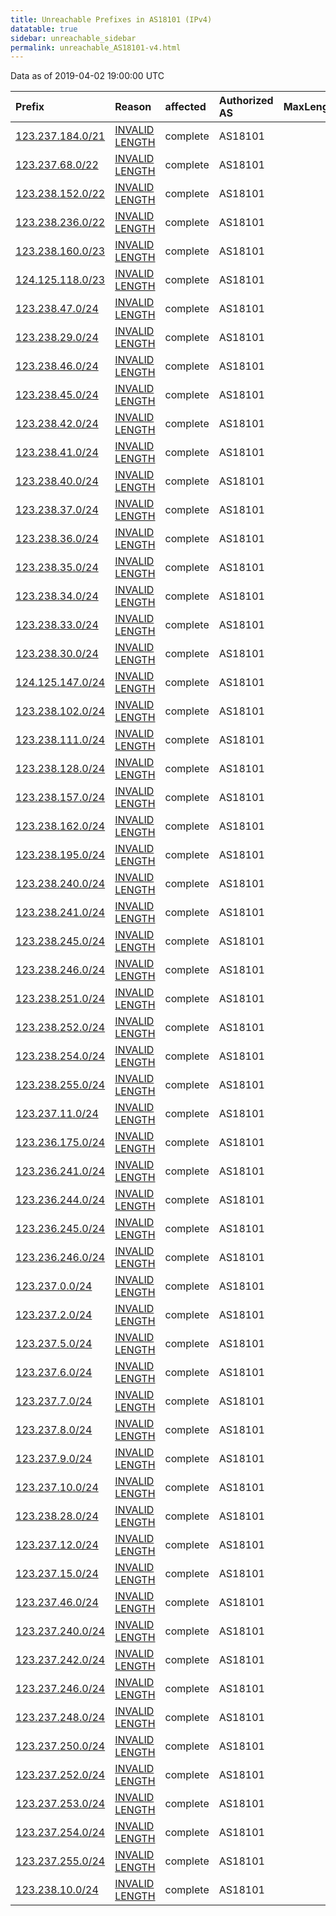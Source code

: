 ```yaml
---
title: Unreachable Prefixes in AS18101 (IPv4)
datatable: true
sidebar: unreachable_sidebar
permalink: unreachable_AS18101-v4.html
---
```


Data as of 2019-04-02 19:00:00 UTC


<div class="datatable-begin"></div>

| Prefix                                                     | Reason                                                                                                     | affected   | Authorized AS   |   MaxLength | Anchor                                       |   unreachable /24s |
|:-----------------------------------------------------------|:-----------------------------------------------------------------------------------------------------------|:-----------|:----------------|------------:|:---------------------------------------------|-------------------:|
| [123.237.184.0/21](https://stat.ripe.net/123.237.184.0/21) | [INVALID LENGTH](https://rpki-validator.ripe.net/announcement-preview?asn=AS18101&prefix=123.237.184.0/21) | complete   | AS18101         |          14 | [APNIC](unreachable_APNIC_RPKI_Root-v4.html) |                  8 |
| [123.237.68.0/22](https://stat.ripe.net/123.237.68.0/22)   | [INVALID LENGTH](https://rpki-validator.ripe.net/announcement-preview?asn=AS18101&prefix=123.237.68.0/22)  | complete   | AS18101         |          14 | [APNIC](unreachable_APNIC_RPKI_Root-v4.html) |                  4 |
| [123.238.152.0/22](https://stat.ripe.net/123.238.152.0/22) | [INVALID LENGTH](https://rpki-validator.ripe.net/announcement-preview?asn=AS18101&prefix=123.238.152.0/22) | complete   | AS18101         |          14 | [APNIC](unreachable_APNIC_RPKI_Root-v4.html) |                  4 |
| [123.238.236.0/22](https://stat.ripe.net/123.238.236.0/22) | [INVALID LENGTH](https://rpki-validator.ripe.net/announcement-preview?asn=AS18101&prefix=123.238.236.0/22) | complete   | AS18101         |          14 | [APNIC](unreachable_APNIC_RPKI_Root-v4.html) |                  4 |
| [123.238.160.0/23](https://stat.ripe.net/123.238.160.0/23) | [INVALID LENGTH](https://rpki-validator.ripe.net/announcement-preview?asn=AS18101&prefix=123.238.160.0/23) | complete   | AS18101         |          14 | [APNIC](unreachable_APNIC_RPKI_Root-v4.html) |                  2 |
| [124.125.118.0/23](https://stat.ripe.net/124.125.118.0/23) | [INVALID LENGTH](https://rpki-validator.ripe.net/announcement-preview?asn=AS18101&prefix=124.125.118.0/23) | complete   | AS18101         |          16 | [APNIC](unreachable_APNIC_RPKI_Root-v4.html) |                  2 |
| [123.238.47.0/24](https://stat.ripe.net/123.238.47.0/24)   | [INVALID LENGTH](https://rpki-validator.ripe.net/announcement-preview?asn=AS18101&prefix=123.238.47.0/24)  | complete   | AS18101         |          14 | [APNIC](unreachable_APNIC_RPKI_Root-v4.html) |                  1 |
| [123.238.29.0/24](https://stat.ripe.net/123.238.29.0/24)   | [INVALID LENGTH](https://rpki-validator.ripe.net/announcement-preview?asn=AS18101&prefix=123.238.29.0/24)  | complete   | AS18101         |          14 | [APNIC](unreachable_APNIC_RPKI_Root-v4.html) |                  1 |
| [123.238.46.0/24](https://stat.ripe.net/123.238.46.0/24)   | [INVALID LENGTH](https://rpki-validator.ripe.net/announcement-preview?asn=AS18101&prefix=123.238.46.0/24)  | complete   | AS18101         |          14 | [APNIC](unreachable_APNIC_RPKI_Root-v4.html) |                  1 |
| [123.238.45.0/24](https://stat.ripe.net/123.238.45.0/24)   | [INVALID LENGTH](https://rpki-validator.ripe.net/announcement-preview?asn=AS18101&prefix=123.238.45.0/24)  | complete   | AS18101         |          14 | [APNIC](unreachable_APNIC_RPKI_Root-v4.html) |                  1 |
| [123.238.42.0/24](https://stat.ripe.net/123.238.42.0/24)   | [INVALID LENGTH](https://rpki-validator.ripe.net/announcement-preview?asn=AS18101&prefix=123.238.42.0/24)  | complete   | AS18101         |          14 | [APNIC](unreachable_APNIC_RPKI_Root-v4.html) |                  1 |
| [123.238.41.0/24](https://stat.ripe.net/123.238.41.0/24)   | [INVALID LENGTH](https://rpki-validator.ripe.net/announcement-preview?asn=AS18101&prefix=123.238.41.0/24)  | complete   | AS18101         |          14 | [APNIC](unreachable_APNIC_RPKI_Root-v4.html) |                  1 |
| [123.238.40.0/24](https://stat.ripe.net/123.238.40.0/24)   | [INVALID LENGTH](https://rpki-validator.ripe.net/announcement-preview?asn=AS18101&prefix=123.238.40.0/24)  | complete   | AS18101         |          14 | [APNIC](unreachable_APNIC_RPKI_Root-v4.html) |                  1 |
| [123.238.37.0/24](https://stat.ripe.net/123.238.37.0/24)   | [INVALID LENGTH](https://rpki-validator.ripe.net/announcement-preview?asn=AS18101&prefix=123.238.37.0/24)  | complete   | AS18101         |          14 | [APNIC](unreachable_APNIC_RPKI_Root-v4.html) |                  1 |
| [123.238.36.0/24](https://stat.ripe.net/123.238.36.0/24)   | [INVALID LENGTH](https://rpki-validator.ripe.net/announcement-preview?asn=AS18101&prefix=123.238.36.0/24)  | complete   | AS18101         |          14 | [APNIC](unreachable_APNIC_RPKI_Root-v4.html) |                  1 |
| [123.238.35.0/24](https://stat.ripe.net/123.238.35.0/24)   | [INVALID LENGTH](https://rpki-validator.ripe.net/announcement-preview?asn=AS18101&prefix=123.238.35.0/24)  | complete   | AS18101         |          14 | [APNIC](unreachable_APNIC_RPKI_Root-v4.html) |                  1 |
| [123.238.34.0/24](https://stat.ripe.net/123.238.34.0/24)   | [INVALID LENGTH](https://rpki-validator.ripe.net/announcement-preview?asn=AS18101&prefix=123.238.34.0/24)  | complete   | AS18101         |          14 | [APNIC](unreachable_APNIC_RPKI_Root-v4.html) |                  1 |
| [123.238.33.0/24](https://stat.ripe.net/123.238.33.0/24)   | [INVALID LENGTH](https://rpki-validator.ripe.net/announcement-preview?asn=AS18101&prefix=123.238.33.0/24)  | complete   | AS18101         |          14 | [APNIC](unreachable_APNIC_RPKI_Root-v4.html) |                  1 |
| [123.238.30.0/24](https://stat.ripe.net/123.238.30.0/24)   | [INVALID LENGTH](https://rpki-validator.ripe.net/announcement-preview?asn=AS18101&prefix=123.238.30.0/24)  | complete   | AS18101         |          14 | [APNIC](unreachable_APNIC_RPKI_Root-v4.html) |                  1 |
| [124.125.147.0/24](https://stat.ripe.net/124.125.147.0/24) | [INVALID LENGTH](https://rpki-validator.ripe.net/announcement-preview?asn=AS18101&prefix=124.125.147.0/24) | complete   | AS18101         |          16 | [APNIC](unreachable_APNIC_RPKI_Root-v4.html) |                  1 |
| [123.238.102.0/24](https://stat.ripe.net/123.238.102.0/24) | [INVALID LENGTH](https://rpki-validator.ripe.net/announcement-preview?asn=AS18101&prefix=123.238.102.0/24) | complete   | AS18101         |          14 | [APNIC](unreachable_APNIC_RPKI_Root-v4.html) |                  1 |
| [123.238.111.0/24](https://stat.ripe.net/123.238.111.0/24) | [INVALID LENGTH](https://rpki-validator.ripe.net/announcement-preview?asn=AS18101&prefix=123.238.111.0/24) | complete   | AS18101         |          14 | [APNIC](unreachable_APNIC_RPKI_Root-v4.html) |                  1 |
| [123.238.128.0/24](https://stat.ripe.net/123.238.128.0/24) | [INVALID LENGTH](https://rpki-validator.ripe.net/announcement-preview?asn=AS18101&prefix=123.238.128.0/24) | complete   | AS18101         |          14 | [APNIC](unreachable_APNIC_RPKI_Root-v4.html) |                  1 |
| [123.238.157.0/24](https://stat.ripe.net/123.238.157.0/24) | [INVALID LENGTH](https://rpki-validator.ripe.net/announcement-preview?asn=AS18101&prefix=123.238.157.0/24) | complete   | AS18101         |          14 | [APNIC](unreachable_APNIC_RPKI_Root-v4.html) |                  1 |
| [123.238.162.0/24](https://stat.ripe.net/123.238.162.0/24) | [INVALID LENGTH](https://rpki-validator.ripe.net/announcement-preview?asn=AS18101&prefix=123.238.162.0/24) | complete   | AS18101         |          14 | [APNIC](unreachable_APNIC_RPKI_Root-v4.html) |                  1 |
| [123.238.195.0/24](https://stat.ripe.net/123.238.195.0/24) | [INVALID LENGTH](https://rpki-validator.ripe.net/announcement-preview?asn=AS18101&prefix=123.238.195.0/24) | complete   | AS18101         |          14 | [APNIC](unreachable_APNIC_RPKI_Root-v4.html) |                  1 |
| [123.238.240.0/24](https://stat.ripe.net/123.238.240.0/24) | [INVALID LENGTH](https://rpki-validator.ripe.net/announcement-preview?asn=AS18101&prefix=123.238.240.0/24) | complete   | AS18101         |          14 | [APNIC](unreachable_APNIC_RPKI_Root-v4.html) |                  1 |
| [123.238.241.0/24](https://stat.ripe.net/123.238.241.0/24) | [INVALID LENGTH](https://rpki-validator.ripe.net/announcement-preview?asn=AS18101&prefix=123.238.241.0/24) | complete   | AS18101         |          14 | [APNIC](unreachable_APNIC_RPKI_Root-v4.html) |                  1 |
| [123.238.245.0/24](https://stat.ripe.net/123.238.245.0/24) | [INVALID LENGTH](https://rpki-validator.ripe.net/announcement-preview?asn=AS18101&prefix=123.238.245.0/24) | complete   | AS18101         |          14 | [APNIC](unreachable_APNIC_RPKI_Root-v4.html) |                  1 |
| [123.238.246.0/24](https://stat.ripe.net/123.238.246.0/24) | [INVALID LENGTH](https://rpki-validator.ripe.net/announcement-preview?asn=AS18101&prefix=123.238.246.0/24) | complete   | AS18101         |          14 | [APNIC](unreachable_APNIC_RPKI_Root-v4.html) |                  1 |
| [123.238.251.0/24](https://stat.ripe.net/123.238.251.0/24) | [INVALID LENGTH](https://rpki-validator.ripe.net/announcement-preview?asn=AS18101&prefix=123.238.251.0/24) | complete   | AS18101         |          14 | [APNIC](unreachable_APNIC_RPKI_Root-v4.html) |                  1 |
| [123.238.252.0/24](https://stat.ripe.net/123.238.252.0/24) | [INVALID LENGTH](https://rpki-validator.ripe.net/announcement-preview?asn=AS18101&prefix=123.238.252.0/24) | complete   | AS18101         |          14 | [APNIC](unreachable_APNIC_RPKI_Root-v4.html) |                  1 |
| [123.238.254.0/24](https://stat.ripe.net/123.238.254.0/24) | [INVALID LENGTH](https://rpki-validator.ripe.net/announcement-preview?asn=AS18101&prefix=123.238.254.0/24) | complete   | AS18101         |          14 | [APNIC](unreachable_APNIC_RPKI_Root-v4.html) |                  1 |
| [123.238.255.0/24](https://stat.ripe.net/123.238.255.0/24) | [INVALID LENGTH](https://rpki-validator.ripe.net/announcement-preview?asn=AS18101&prefix=123.238.255.0/24) | complete   | AS18101         |          14 | [APNIC](unreachable_APNIC_RPKI_Root-v4.html) |                  1 |
| [123.237.11.0/24](https://stat.ripe.net/123.237.11.0/24)   | [INVALID LENGTH](https://rpki-validator.ripe.net/announcement-preview?asn=AS18101&prefix=123.237.11.0/24)  | complete   | AS18101         |          14 | [APNIC](unreachable_APNIC_RPKI_Root-v4.html) |                  1 |
| [123.236.175.0/24](https://stat.ripe.net/123.236.175.0/24) | [INVALID LENGTH](https://rpki-validator.ripe.net/announcement-preview?asn=AS18101&prefix=123.236.175.0/24) | complete   | AS18101         |          14 | [APNIC](unreachable_APNIC_RPKI_Root-v4.html) |                  1 |
| [123.236.241.0/24](https://stat.ripe.net/123.236.241.0/24) | [INVALID LENGTH](https://rpki-validator.ripe.net/announcement-preview?asn=AS18101&prefix=123.236.241.0/24) | complete   | AS18101         |          14 | [APNIC](unreachable_APNIC_RPKI_Root-v4.html) |                  1 |
| [123.236.244.0/24](https://stat.ripe.net/123.236.244.0/24) | [INVALID LENGTH](https://rpki-validator.ripe.net/announcement-preview?asn=AS18101&prefix=123.236.244.0/24) | complete   | AS18101         |          14 | [APNIC](unreachable_APNIC_RPKI_Root-v4.html) |                  1 |
| [123.236.245.0/24](https://stat.ripe.net/123.236.245.0/24) | [INVALID LENGTH](https://rpki-validator.ripe.net/announcement-preview?asn=AS18101&prefix=123.236.245.0/24) | complete   | AS18101         |          14 | [APNIC](unreachable_APNIC_RPKI_Root-v4.html) |                  1 |
| [123.236.246.0/24](https://stat.ripe.net/123.236.246.0/24) | [INVALID LENGTH](https://rpki-validator.ripe.net/announcement-preview?asn=AS18101&prefix=123.236.246.0/24) | complete   | AS18101         |          14 | [APNIC](unreachable_APNIC_RPKI_Root-v4.html) |                  1 |
| [123.237.0.0/24](https://stat.ripe.net/123.237.0.0/24)     | [INVALID LENGTH](https://rpki-validator.ripe.net/announcement-preview?asn=AS18101&prefix=123.237.0.0/24)   | complete   | AS18101         |          14 | [APNIC](unreachable_APNIC_RPKI_Root-v4.html) |                  1 |
| [123.237.2.0/24](https://stat.ripe.net/123.237.2.0/24)     | [INVALID LENGTH](https://rpki-validator.ripe.net/announcement-preview?asn=AS18101&prefix=123.237.2.0/24)   | complete   | AS18101         |          14 | [APNIC](unreachable_APNIC_RPKI_Root-v4.html) |                  1 |
| [123.237.5.0/24](https://stat.ripe.net/123.237.5.0/24)     | [INVALID LENGTH](https://rpki-validator.ripe.net/announcement-preview?asn=AS18101&prefix=123.237.5.0/24)   | complete   | AS18101         |          14 | [APNIC](unreachable_APNIC_RPKI_Root-v4.html) |                  1 |
| [123.237.6.0/24](https://stat.ripe.net/123.237.6.0/24)     | [INVALID LENGTH](https://rpki-validator.ripe.net/announcement-preview?asn=AS18101&prefix=123.237.6.0/24)   | complete   | AS18101         |          14 | [APNIC](unreachable_APNIC_RPKI_Root-v4.html) |                  1 |
| [123.237.7.0/24](https://stat.ripe.net/123.237.7.0/24)     | [INVALID LENGTH](https://rpki-validator.ripe.net/announcement-preview?asn=AS18101&prefix=123.237.7.0/24)   | complete   | AS18101         |          14 | [APNIC](unreachable_APNIC_RPKI_Root-v4.html) |                  1 |
| [123.237.8.0/24](https://stat.ripe.net/123.237.8.0/24)     | [INVALID LENGTH](https://rpki-validator.ripe.net/announcement-preview?asn=AS18101&prefix=123.237.8.0/24)   | complete   | AS18101         |          14 | [APNIC](unreachable_APNIC_RPKI_Root-v4.html) |                  1 |
| [123.237.9.0/24](https://stat.ripe.net/123.237.9.0/24)     | [INVALID LENGTH](https://rpki-validator.ripe.net/announcement-preview?asn=AS18101&prefix=123.237.9.0/24)   | complete   | AS18101         |          14 | [APNIC](unreachable_APNIC_RPKI_Root-v4.html) |                  1 |
| [123.237.10.0/24](https://stat.ripe.net/123.237.10.0/24)   | [INVALID LENGTH](https://rpki-validator.ripe.net/announcement-preview?asn=AS18101&prefix=123.237.10.0/24)  | complete   | AS18101         |          14 | [APNIC](unreachable_APNIC_RPKI_Root-v4.html) |                  1 |
| [123.238.28.0/24](https://stat.ripe.net/123.238.28.0/24)   | [INVALID LENGTH](https://rpki-validator.ripe.net/announcement-preview?asn=AS18101&prefix=123.238.28.0/24)  | complete   | AS18101         |          14 | [APNIC](unreachable_APNIC_RPKI_Root-v4.html) |                  1 |
| [123.237.12.0/24](https://stat.ripe.net/123.237.12.0/24)   | [INVALID LENGTH](https://rpki-validator.ripe.net/announcement-preview?asn=AS18101&prefix=123.237.12.0/24)  | complete   | AS18101         |          14 | [APNIC](unreachable_APNIC_RPKI_Root-v4.html) |                  1 |
| [123.237.15.0/24](https://stat.ripe.net/123.237.15.0/24)   | [INVALID LENGTH](https://rpki-validator.ripe.net/announcement-preview?asn=AS18101&prefix=123.237.15.0/24)  | complete   | AS18101         |          14 | [APNIC](unreachable_APNIC_RPKI_Root-v4.html) |                  1 |
| [123.237.46.0/24](https://stat.ripe.net/123.237.46.0/24)   | [INVALID LENGTH](https://rpki-validator.ripe.net/announcement-preview?asn=AS18101&prefix=123.237.46.0/24)  | complete   | AS18101         |          14 | [APNIC](unreachable_APNIC_RPKI_Root-v4.html) |                  1 |
| [123.237.240.0/24](https://stat.ripe.net/123.237.240.0/24) | [INVALID LENGTH](https://rpki-validator.ripe.net/announcement-preview?asn=AS18101&prefix=123.237.240.0/24) | complete   | AS18101         |          14 | [APNIC](unreachable_APNIC_RPKI_Root-v4.html) |                  1 |
| [123.237.242.0/24](https://stat.ripe.net/123.237.242.0/24) | [INVALID LENGTH](https://rpki-validator.ripe.net/announcement-preview?asn=AS18101&prefix=123.237.242.0/24) | complete   | AS18101         |          14 | [APNIC](unreachable_APNIC_RPKI_Root-v4.html) |                  1 |
| [123.237.246.0/24](https://stat.ripe.net/123.237.246.0/24) | [INVALID LENGTH](https://rpki-validator.ripe.net/announcement-preview?asn=AS18101&prefix=123.237.246.0/24) | complete   | AS18101         |          14 | [APNIC](unreachable_APNIC_RPKI_Root-v4.html) |                  1 |
| [123.237.248.0/24](https://stat.ripe.net/123.237.248.0/24) | [INVALID LENGTH](https://rpki-validator.ripe.net/announcement-preview?asn=AS18101&prefix=123.237.248.0/24) | complete   | AS18101         |          14 | [APNIC](unreachable_APNIC_RPKI_Root-v4.html) |                  1 |
| [123.237.250.0/24](https://stat.ripe.net/123.237.250.0/24) | [INVALID LENGTH](https://rpki-validator.ripe.net/announcement-preview?asn=AS18101&prefix=123.237.250.0/24) | complete   | AS18101         |          14 | [APNIC](unreachable_APNIC_RPKI_Root-v4.html) |                  1 |
| [123.237.252.0/24](https://stat.ripe.net/123.237.252.0/24) | [INVALID LENGTH](https://rpki-validator.ripe.net/announcement-preview?asn=AS18101&prefix=123.237.252.0/24) | complete   | AS18101         |          14 | [APNIC](unreachable_APNIC_RPKI_Root-v4.html) |                  1 |
| [123.237.253.0/24](https://stat.ripe.net/123.237.253.0/24) | [INVALID LENGTH](https://rpki-validator.ripe.net/announcement-preview?asn=AS18101&prefix=123.237.253.0/24) | complete   | AS18101         |          14 | [APNIC](unreachable_APNIC_RPKI_Root-v4.html) |                  1 |
| [123.237.254.0/24](https://stat.ripe.net/123.237.254.0/24) | [INVALID LENGTH](https://rpki-validator.ripe.net/announcement-preview?asn=AS18101&prefix=123.237.254.0/24) | complete   | AS18101         |          14 | [APNIC](unreachable_APNIC_RPKI_Root-v4.html) |                  1 |
| [123.237.255.0/24](https://stat.ripe.net/123.237.255.0/24) | [INVALID LENGTH](https://rpki-validator.ripe.net/announcement-preview?asn=AS18101&prefix=123.237.255.0/24) | complete   | AS18101         |          14 | [APNIC](unreachable_APNIC_RPKI_Root-v4.html) |                  1 |
| [123.238.10.0/24](https://stat.ripe.net/123.238.10.0/24)   | [INVALID LENGTH](https://rpki-validator.ripe.net/announcement-preview?asn=AS18101&prefix=123.238.10.0/24)  | complete   | AS18101         |          14 | [APNIC](unreachable_APNIC_RPKI_Root-v4.html) |                  1 |

<div class="datatable-end"></div>